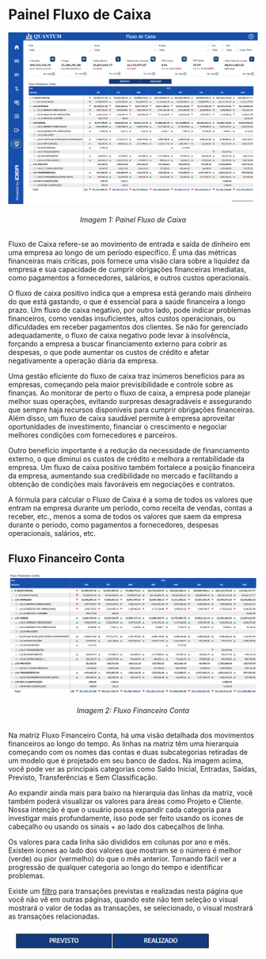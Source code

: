 # Painel Fluxo de Caixa

<p><div align="center">
  <img src="../../assets/flux_flux_page1.png" alt="Flux1">
  <h6>Imagem 1: Painel Fluxo de Caixa</h6>
</div></p>

Fluxo de Caixa refere-se ao movimento de entrada e saída de dinheiro em uma empresa ao longo de um período específico. É uma das métricas financeiras mais críticas, pois fornece uma visão clara sobre a liquidez da empresa e sua capacidade de cumprir obrigações financeiras imediatas, como pagamentos a fornecedores, salários, e outros custos operacionais.

O fluxo de caixa positivo indica que a empresa está gerando mais dinheiro do que está gastando, o que é essencial para a saúde financeira a longo prazo. Um fluxo de caixa negativo, por outro lado, pode indicar problemas financeiros, como vendas insuficientes, altos custos operacionais, ou dificuldades em receber pagamentos dos clientes. Se não for gerenciado adequadamente, o fluxo de caixa negativo pode levar à insolvência, forçando a empresa a buscar financiamento externo para cobrir as despesas, o que pode aumentar os custos de crédito e afetar negativamente a operação diária da empresa.

Uma gestão eficiente do fluxo de caixa traz inúmeros benefícios para as empresas, começando pela maior previsibilidade e controle sobre as finanças. Ao monitorar de perto o fluxo de caixa, a empresa pode planejar melhor suas operações, evitando surpresas desagradáveis e assegurando que sempre haja recursos disponíveis para cumprir obrigações financeiras. Além disso, um fluxo de caixa saudável permite à empresa aproveitar oportunidades de investimento, financiar o crescimento e negociar melhores condições com fornecedores e parceiros.

Outro benefício importante é a redução da necessidade de financiamento externo, o que diminui os custos de crédito e melhora a rentabilidade da empresa. Um fluxo de caixa positivo também fortalece a posição financeira da empresa, aumentando sua credibilidade no mercado e facilitando a obtenção de condições mais favoráveis em negociações e contratos.

A fórmula para calcular o Fluxo de Caixa é a soma de todos os valores que entram na empresa durante um período, como receita de vendas, contas a receber, etc., menos a soma de todos os valores que saem da empresa durante o período, como pagamentos a fornecedores, despesas operacionais, salários, etc.

## Fluxo Financeiro Conta

<p><div align="center">
  <img src="../../assets/flux_flux_tabela.png" alt="Flux Tabela">
  <h6>Imagem 2: Fluxo Financeiro Conta</h6>
</div></p>

Na matriz Fluxo Financeiro Conta, há uma visão detalhada dos movimentos financeiros ao longo do tempo. As linhas na matriz têm uma hierarquia começando com os nomes das contas e duas subcategorias retiradas de um modelo que é projetado em seu banco de dados. Na imagem acima, você pode ver as principais categorias como Saldo Inicial, Entradas, Saídas, Previsto, Transferências e Sem Classificação.

Ao expandir ainda mais para baixo na hierarquia das linhas da matriz, você também poderá visualizar os valores para áreas como Projeto e Cliente. Nossa intenção é que o usuário possa expandir cada categoria para investigar mais profundamente, isso pode ser feito usando os ícones de cabeçalho ou usando os sinais + ao lado dos cabeçalhos de linha.

Os valores para cada linha são divididos em colunas por ano e mês. Existem ícones ao lado dos valores que mostram se o número é melhor (verde) ou pior (vermelho) do que o mês anterior. Tornando fácil ver a progressão de qualquer categoria ao longo do tempo e identificar problemas.

Existe um [filtro]() para transações previstas e realizadas nesta página que você não vê em outras páginas, quando este não tem seleção o visual mostrará o valor de todas as transações, se selecionado, o visual mostrará as transações relacionadas.
<p><img src="../../assets/flux_flux_prev.png" alt="Prev" style="vertical-align: middle; height: 50px;"></p>
